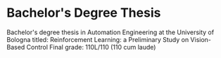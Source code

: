 # Bachelor's Degree Thesis
Bachelor's degree thesis in Automation Engineering at the University of Bologna titled: Reinforcement Learning: a Preliminary Study on Vision-Based Control
Final grade: 110L/110 (110 cum laude)

